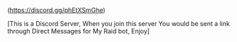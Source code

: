 (https://discord.gg/phEtXSmGhe)

[This is a Discord Server, When you join this server You would be sent a link through Direct Messages for My Raid bot, Enjoy]

